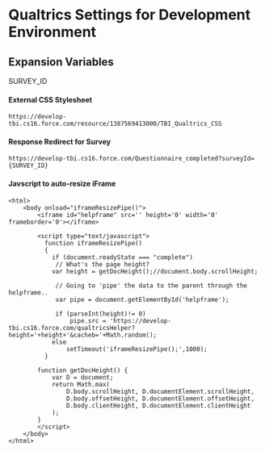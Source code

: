 # Qualtrics Settings for Development Environment

## Expansion Variables

SURVEY_ID

#### External CSS Stylesheet

	https://develop-tbi.cs16.force.com/resource/1387569413000/TBI_Qualtrics_CSS

#### Response Redirect for Survey

	https://develop-tbi.cs16.force.com/Questionnaire_completed?surveyId={SURVEY_ID}

#### Javscript to auto-resize iFrame

	<html> 
		<body onload="iframeResizePipe()">
			<iframe id="helpframe" src='' height='0' width='0' frameborder='0'></iframe>

			<script type="text/javascript">
			  function iframeResizePipe()
			  {
			    if (document.readyState === "complete")
				 // What's the page height?
				var height = getDocHeight();//document.body.scrollHeight;
			
				 // Going to 'pipe' the data to the parent through the helpframe..
				 var pipe = document.getElementById('helpframe');

				 if (parseInt(height)!= 0)
				     pipe.src = 'https://develop-tbi.cs16.force.com/qualtricsHelper?height='+height+'&cacheb='+Math.random();
			    else 
				    setTimeout('iframeResizePipe();',1000);	
			  }
		  
			function getDocHeight() {
				var D = document;
				return Math.max(
					D.body.scrollHeight, D.documentElement.scrollHeight,
					D.body.offsetHeight, D.documentElement.offsetHeight,
					D.body.clientHeight, D.documentElement.clientHeight
				);
			}
			</script>
		</body> 
	</html>